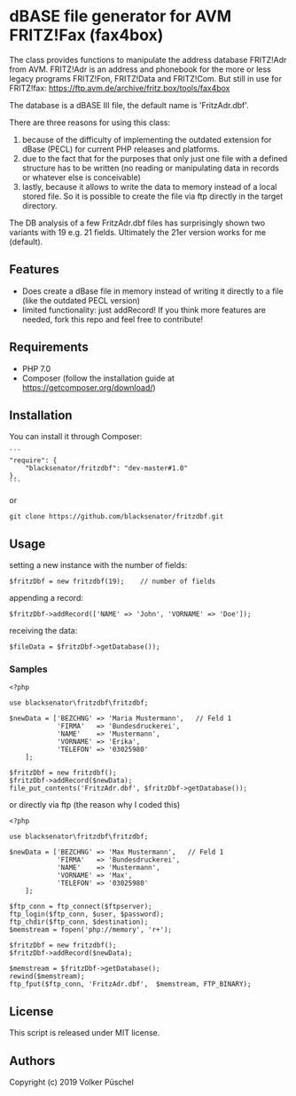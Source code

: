 # dBASE file generator for AVM FRITZ!Fax (fax4box)

The class provides functions to manipulate the address database FRITZ!Adr from AVM. FRITZ!Adr is an address and phonebook for the more or less legacy programs FRITZ!Fon, FRITZ!Data and FRITZ!Com. But still in use for FRITZ!fax: https://ftp.avm.de/archive/fritz.box/tools/fax4box

The database is a dBASE III file, the default name is 'FritzAdr.dbf'.

There are three reasons for using this class:
  1. because of the difficulty of implementing the outdated extension for dBase (PECL) for current PHP releases and platforms.
  2. due to the fact that for the purposes that only just one file with a defined structure has to be written (no reading or manipulating data in records or whatever else is conceivable)
  3. lastly, because it allows to write the data to memory instead of a local stored file. So it is possible to create the file via ftp directly in the target directory.

The DB analysis of a few FritzAdr.dbf files has surprisingly shown two variants with 19 e.g. 21 fields. Ultimately the 21er version works for me (default).

## Features

  * Does create a dBase file in memory instead of writing it directly to a file (like the outdated PECL version)
  * limited functionality: just addRecord! If you think more features are needed, fork this repo and feel free to contribute!

## Requirements

  * PHP 7.0
  * Composer (follow the installation guide at https://getcomposer.org/download/)

## Installation

You can install it through Composer:

    ```
    "require": {
        "blacksenator/fritzdbf": "dev-master#1.0"
    },
    ```

or

    git clone https://github.com/blacksenator/fritzdbf.git

## Usage

setting a new instance with the number of fields:

    $fritzDbf = new fritzdbf(19);    // number of fields

appending a record:

    $fritzDbf->addRecord(['NAME' => 'John', 'VORNAME' => 'Doe']);

receiving the data:

    $fileData = $fritzDbf->getDatabase());

### Samples

    <?php

    use blacksenator\fritzdbf\fritzdbf;

    $newData = ['BEZCHNG' => 'Maria Mustermann',   // Feld 1
                'FIRMA'   => 'Bundesdruckerei',
                'NAME'    => 'Mustermann',
                'VORNAME' => 'Erika',
                'TELEFON' => '03025980'
        ];

    $fritzDbf = new fritzdbf();
    $fritzDbf->addRecord($newData);
    file_put_contents('FritzAdr.dbf', $fritzDbf->getDatabase());

or directly via ftp (the reason why I coded this)

    <?php

    use blacksenator\fritzdbf\fritzdbf;

    $newData = ['BEZCHNG' => 'Max Mustermann',   // Feld 1
                'FIRMA'   => 'Bundesdruckerei',
                'NAME'    => 'Mustermann',
                'VORNAME' => 'Max',
                'TELEFON' => '03025980'
        ];

    $ftp_conn = ftp_connect($ftpserver);
    ftp_login($ftp_conn, $user, $password);
    ftp_chdir($ftp_conn, $destination);
    $memstream = fopen('php://memory', 'r+');

    $fritzDbf = new fritzdbf();
    $fritzDbf->addRecord($newData);

    $memstream = $fritzDbf->getDatabase();
    rewind($memstream);
    ftp_fput($ftp_conn, 'FritzAdr.dbf',  $memstream, FTP_BINARY);

## License
This script is released under MIT license.

## Authors
Copyright (c) 2019 Volker Püschel